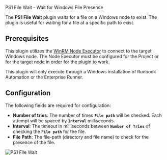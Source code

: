 PS1 File Wait - Wait for Windows File Presence

The **PS1 File Wait** plugin waits for a file on a Windows node to exist. The plugin is useful for waiting for a file at a specific path to exist.

## Prerequisites

This plugin utilizes the [WinRM Node Executor](/manual/projects/node-execution/powershell.md) to connect to the target Windows node. The Node Executor must be configured for the Project or for the target node in order for the plugin to work.

This plugin will only execute through a Windows installation of Runbook Automation or the Enterprise Runner.

## Configuration

The following fields are required for configuration:

- **Number of tries**: The number of times **`File path`** will be checked. Each attempt will be spaced by **`Interval`** milliseconds.
- **Interval**: The timeout in milliseconds between **`Number of Tries`** of checking the **`File path`** for the file.
- **File Path**: The file-path (directory and file name) to check for the presence of the file.

![PS1 File Wait](/assets/img/ps1-file-wait.png)<br>